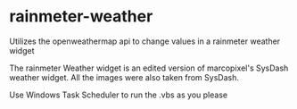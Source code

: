 # rainmeter-weather
Utilizes the openweathermap api to change values in a rainmeter weather widget 

The rainmeter Weather widget is an edited version of marcopixel's SysDash weather widget. All the images were also taken from SysDash.

Use Windows Task Scheduler to run the .vbs as you please
